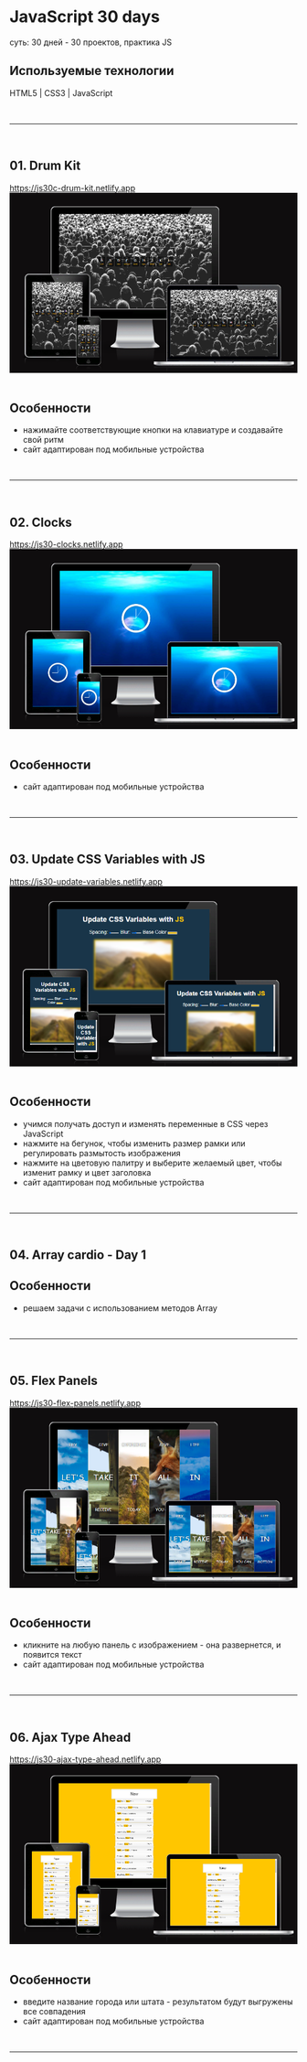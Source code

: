 <h1> JavaScript 30 days </h1>
<p> суть: 30 дней - 30 проектов, практика JS </p>
<h2> Используемые технологии </h2>
<p> HTML5 | CSS3 | JavaScript </p>

<br>
<hr>
<br>

<h2> 01. Drum Kit</h2>
<a href="https://js30c-drum-kit.netlify.app/"> https://js30c-drum-kit.netlify.app </a>

<div align="center">
  <img src="01. drum kit/src/pics/bg/cw_drumkit.png">
</div>
<br>

<h2>Особенности</h2>
<ul>
  <li> нажимайте соответствующие кнопки на клавиатуре и создавайте свой ритм </li>
  <li> сайт адаптирован под мобильные устройства </li>
</ul>

<br>
<hr>
<br>

<h2> 02. Clocks</h2>
<a href="https://js30-clocks.netlify.app/"> https://js30-clocks.netlify.app </a>

<div align="center">
  <img src="02. clocks/src/cw_clocks.png">
</div>
<br>

<h2>Особенности</h2>
<ul>
  <li> сайт адаптирован под мобильные устройства </li>
</ul>

<br>
<hr>
<br>

<h2> 03. Update CSS Variables with JS </h2>
<a href="https://js30-update-variables.netlify.app/"> https://js30-update-variables.netlify.app </a>

<div align="center">
  <img src="03. update CSS Variables with JS/src/cw_updateVariables.png">
</div>
<br>

<h2>Особенности</h2>
<ul>
  <li> учимся получать доступ и изменять переменные в CSS через JavaScript </li>
  <li> нажмите на бегунок, чтобы изменить размер рамки или регулировать размытость изображения </li>
  <li> нажмите на цветовую палитру и выберите желаемый цвет, чтобы изменит рамку и цвет заголовка </li>
  <li> сайт адаптирован под мобильные устройства </li>
</ul>

<br>
<hr>
<br>

<h2> 04. Array cardio - Day 1 </h2>

<h2>Особенности</h2>
<ul>
  <li> решаем задачи с использованием методов Array </li>
</ul>

<br>
<hr>
<br>
<h2> 05. Flex Panels </h2>
<a href="https://js30-flex-panels.netlify.app/"> https://js30-flex-panels.netlify.app </a>

<div align="center">
  <img src="05. flex panels/src/bg/cw_flexpanels.png">
</div>
<br>

<h2>Особенности</h2>
<ul>
  <li> кликните на любую панель с изображением - она развернется, и появится текст </li>
  <li> сайт адаптирован под мобильные устройства </li>
</ul>

<br>
<hr>
<br>
<h2> 06. Ajax Type Ahead </h2>
<a href="https://js30-ajax-type-ahead.netlify.app/"> https://js30-ajax-type-ahead.netlify.app </a>

<div align="center">
  <img src="https://github.com/pstnv/js-30-days/blob/main/06.%20Ajax%20Type%20Ahead/cw_ajax_type_ahead.png?raw=true">
</div>
<br>

<h2>Особенности</h2>
<ul>
  <li> введите название города или штата - результатом будут выгружены все совпадения </li>
  <li> сайт адаптирован под мобильные устройства </li>
</ul>

<br>
<hr>
<br>
